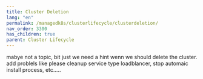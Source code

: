 ```yaml
---
title: Cluster Deletion
lang: "en"
permalink: /managedk8s/clusterlifecycle/clusterdeletion/
nav_order: 3300
has_children: true
parent: Cluster Lifecycle
---
```

mabye not a topic, bit just we need a hint wenn we should delete the cluster.
add problels like please cleanup service type loadblancer, stop automaic install process, etc.....
